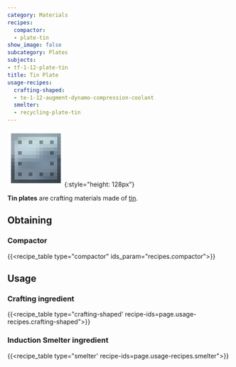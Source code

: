 ```yaml
---
category: Materials
recipes:
  compactor:
  - plate-tin
show_image: false
subcategory: Plates
subjects:
- tf-1-12-plate-tin
title: Tin Plate
usage-recipes:
  crafting-shaped:
  - te-1-12-augment-dynamo-compression-coolant
  smelter:
  - recycling-plate-tin
---
```


![Tin plate](/assets/images/docs/1.12/thermal-foundation/plate-tin.png){:style="height: 128px"}


**Tin plates** are crafting materials made of [tin](../tin-ingot/).


Obtaining
---------

### Compactor
{{<recipe_table type="compactor" ids_param="recipes.compactor">}}


Usage
-----

### Crafting ingredient
{{<recipe_table type="crafting-shaped' recipe-ids=page.usage-recipes.crafting-shaped">}}

### Induction Smelter ingredient
{{<recipe_table type="smelter' recipe-ids=page.usage-recipes.smelter">}}
